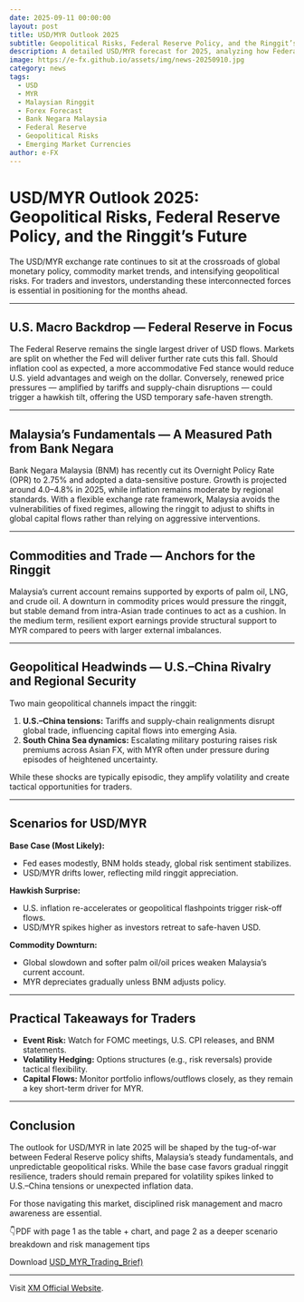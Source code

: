 ```yaml
---
date: 2025-09-11 00:00:00
layout: post
title: USD/MYR Outlook 2025
subtitle: Geopolitical Risks, Federal Reserve Policy, and the Ringgit’s Future
description: A detailed USD/MYR forecast for 2025, analyzing how Federal Reserve policy shifts, Malaysia’s economic fundamentals, and rising geopolitical risks will shape the trajectory of the ringgit.
image: https://e-fx.github.io/assets/img/news-20250910.jpg
category: news
tags:
  - USD
  - MYR
  - Malaysian Ringgit
  - Forex Forecast
  - Bank Negara Malaysia
  - Federal Reserve
  - Geopolitical Risks
  - Emerging Market Currencies
author: e-FX
---
```



# USD/MYR Outlook 2025: Geopolitical Risks, Federal Reserve Policy, and the Ringgit’s Future

The USD/MYR exchange rate continues to sit at the crossroads of global monetary policy, commodity market trends, and intensifying geopolitical risks. For traders and investors, understanding these interconnected forces is essential in positioning for the months ahead.  

---

## U.S. Macro Backdrop — Federal Reserve in Focus
The Federal Reserve remains the single largest driver of USD flows. Markets are split on whether the Fed will deliver further rate cuts this fall. Should inflation cool as expected, a more accommodative Fed stance would reduce U.S. yield advantages and weigh on the dollar. Conversely, renewed price pressures — amplified by tariffs and supply-chain disruptions — could trigger a hawkish tilt, offering the USD temporary safe-haven strength.

---

## Malaysia’s Fundamentals — A Measured Path from Bank Negara
Bank Negara Malaysia (BNM) has recently cut its Overnight Policy Rate (OPR) to 2.75% and adopted a data-sensitive posture. Growth is projected around 4.0–4.8% in 2025, while inflation remains moderate by regional standards. With a flexible exchange rate framework, Malaysia avoids the vulnerabilities of fixed regimes, allowing the ringgit to adjust to shifts in global capital flows rather than relying on aggressive interventions.

---

## Commodities and Trade — Anchors for the Ringgit
Malaysia’s current account remains supported by exports of palm oil, LNG, and crude oil. A downturn in commodity prices would pressure the ringgit, but stable demand from intra-Asian trade continues to act as a cushion. In the medium term, resilient export earnings provide structural support to MYR compared to peers with larger external imbalances.

---

## Geopolitical Headwinds — U.S.–China Rivalry and Regional Security
Two main geopolitical channels impact the ringgit:  
1. **U.S.–China tensions:** Tariffs and supply-chain realignments disrupt global trade, influencing capital flows into emerging Asia.  
2. **South China Sea dynamics:** Escalating military posturing raises risk premiums across Asian FX, with MYR often under pressure during episodes of heightened uncertainty.  

While these shocks are typically episodic, they amplify volatility and create tactical opportunities for traders.

---

## Scenarios for USD/MYR

**Base Case (Most Likely):**  
- Fed eases modestly, BNM holds steady, global risk sentiment stabilizes.  
- USD/MYR drifts lower, reflecting mild ringgit appreciation.  

**Hawkish Surprise:**  
- U.S. inflation re-accelerates or geopolitical flashpoints trigger risk-off flows.  
- USD/MYR spikes higher as investors retreat to safe-haven USD.  

**Commodity Downturn:**  
- Global slowdown and softer palm oil/oil prices weaken Malaysia’s current account.  
- MYR depreciates gradually unless BNM adjusts policy.  

---

## Practical Takeaways for Traders
- **Event Risk:** Watch for FOMC meetings, U.S. CPI releases, and BNM statements.  
- **Volatility Hedging:** Options structures (e.g., risk reversals) provide tactical flexibility.  
- **Capital Flows:** Monitor portfolio inflows/outflows closely, as they remain a key short-term driver for MYR.  

---

## Conclusion
The outlook for USD/MYR in late 2025 will be shaped by the tug-of-war between Federal Reserve policy shifts, Malaysia’s steady fundamentals, and unpredictable geopolitical risks. While the base case favors gradual ringgit resilience, traders should remain prepared for volatility spikes linked to U.S.–China tensions or unexpected inflation data.  

For those navigating this market, disciplined risk management and macro awareness are essential.  


👇PDF with page 1 as the table + chart, and page 2 as a deeper scenario breakdown and risk management tips

Download [USD_MYR_Trading_Brief)](https://e-fx.github.io/pdf/USD_MYR_Trading_Brief.pdf)


---


Visit [XM Official Website](https://clicks.pipaffiliates.com/c?c=550036&l=en&p=0).